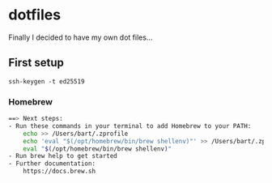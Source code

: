# dotfiles
Finally I decided to have my own dot files...

## First setup

```
ssh-keygen -t ed25519
```

### Homebrew

```bash
==> Next steps:
- Run these commands in your terminal to add Homebrew to your PATH:
    echo >> /Users/bart/.zprofile
    echo 'eval "$(/opt/homebrew/bin/brew shellenv)"' >> /Users/bart/.zprofile
    eval "$(/opt/homebrew/bin/brew shellenv)"
- Run brew help to get started
- Further documentation:
    https://docs.brew.sh
```
